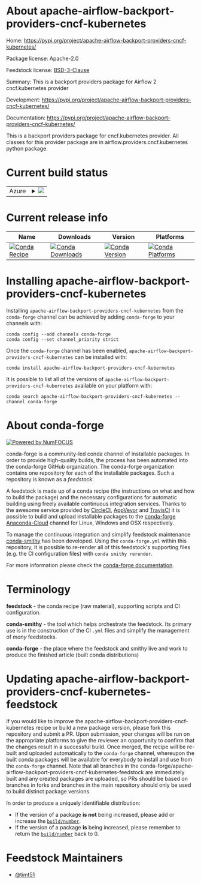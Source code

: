 About apache-airflow-backport-providers-cncf-kubernetes
=======================================================

Home: https://pypi.org/project/apache-airflow-backport-providers-cncf-kubernetes/

Package license: Apache-2.0

Feedstock license: [BSD-3-Clause](https://github.com/conda-forge/apache-airflow-backport-providers-cncf-kubernetes-feedstock/blob/master/LICENSE.txt)

Summary: This is a backport providers package for Airflow 2 cncf.kubernetes provider

Development: https://pypi.org/project/apache-airflow-backport-providers-cncf-kubernetes/

Documentation: https://pypi.org/project/apache-airflow-backport-providers-cncf-kubernetes/

This is a backport providers package for cncf.kubernetes provider.
All classes for this provider package are in airflow.providers.cncf.kubernetes python package.


Current build status
====================


<table>
    
  <tr>
    <td>Azure</td>
    <td>
      <details>
        <summary>
          <a href="https://dev.azure.com/conda-forge/feedstock-builds/_build/latest?definitionId=14397&branchName=master">
            <img src="https://dev.azure.com/conda-forge/feedstock-builds/_apis/build/status/apache-airflow-backport-providers-cncf-kubernetes-feedstock?branchName=master">
          </a>
        </summary>
        <table>
          <thead><tr><th>Variant</th><th>Status</th></tr></thead>
          <tbody><tr>
              <td>linux_64_python3.7.____cpython</td>
              <td>
                <a href="https://dev.azure.com/conda-forge/feedstock-builds/_build/latest?definitionId=14397&branchName=master">
                  <img src="https://dev.azure.com/conda-forge/feedstock-builds/_apis/build/status/apache-airflow-backport-providers-cncf-kubernetes-feedstock?branchName=master&jobName=linux&configuration=linux_64_python3.7.____cpython" alt="variant">
                </a>
              </td>
            </tr><tr>
              <td>linux_64_python3.8.____cpython</td>
              <td>
                <a href="https://dev.azure.com/conda-forge/feedstock-builds/_build/latest?definitionId=14397&branchName=master">
                  <img src="https://dev.azure.com/conda-forge/feedstock-builds/_apis/build/status/apache-airflow-backport-providers-cncf-kubernetes-feedstock?branchName=master&jobName=linux&configuration=linux_64_python3.8.____cpython" alt="variant">
                </a>
              </td>
            </tr><tr>
              <td>linux_64_python3.9.____cpython</td>
              <td>
                <a href="https://dev.azure.com/conda-forge/feedstock-builds/_build/latest?definitionId=14397&branchName=master">
                  <img src="https://dev.azure.com/conda-forge/feedstock-builds/_apis/build/status/apache-airflow-backport-providers-cncf-kubernetes-feedstock?branchName=master&jobName=linux&configuration=linux_64_python3.9.____cpython" alt="variant">
                </a>
              </td>
            </tr><tr>
              <td>osx_64_python3.7.____cpython</td>
              <td>
                <a href="https://dev.azure.com/conda-forge/feedstock-builds/_build/latest?definitionId=14397&branchName=master">
                  <img src="https://dev.azure.com/conda-forge/feedstock-builds/_apis/build/status/apache-airflow-backport-providers-cncf-kubernetes-feedstock?branchName=master&jobName=osx&configuration=osx_64_python3.7.____cpython" alt="variant">
                </a>
              </td>
            </tr><tr>
              <td>osx_64_python3.8.____cpython</td>
              <td>
                <a href="https://dev.azure.com/conda-forge/feedstock-builds/_build/latest?definitionId=14397&branchName=master">
                  <img src="https://dev.azure.com/conda-forge/feedstock-builds/_apis/build/status/apache-airflow-backport-providers-cncf-kubernetes-feedstock?branchName=master&jobName=osx&configuration=osx_64_python3.8.____cpython" alt="variant">
                </a>
              </td>
            </tr><tr>
              <td>osx_64_python3.9.____cpython</td>
              <td>
                <a href="https://dev.azure.com/conda-forge/feedstock-builds/_build/latest?definitionId=14397&branchName=master">
                  <img src="https://dev.azure.com/conda-forge/feedstock-builds/_apis/build/status/apache-airflow-backport-providers-cncf-kubernetes-feedstock?branchName=master&jobName=osx&configuration=osx_64_python3.9.____cpython" alt="variant">
                </a>
              </td>
            </tr>
          </tbody>
        </table>
      </details>
    </td>
  </tr>
</table>

Current release info
====================

| Name | Downloads | Version | Platforms |
| --- | --- | --- | --- |
| [![Conda Recipe](https://img.shields.io/badge/recipe-apache--airflow--backport--providers--cncf--kubernetes-green.svg)](https://anaconda.org/conda-forge/apache-airflow-backport-providers-cncf-kubernetes) | [![Conda Downloads](https://img.shields.io/conda/dn/conda-forge/apache-airflow-backport-providers-cncf-kubernetes.svg)](https://anaconda.org/conda-forge/apache-airflow-backport-providers-cncf-kubernetes) | [![Conda Version](https://img.shields.io/conda/vn/conda-forge/apache-airflow-backport-providers-cncf-kubernetes.svg)](https://anaconda.org/conda-forge/apache-airflow-backport-providers-cncf-kubernetes) | [![Conda Platforms](https://img.shields.io/conda/pn/conda-forge/apache-airflow-backport-providers-cncf-kubernetes.svg)](https://anaconda.org/conda-forge/apache-airflow-backport-providers-cncf-kubernetes) |

Installing apache-airflow-backport-providers-cncf-kubernetes
============================================================

Installing `apache-airflow-backport-providers-cncf-kubernetes` from the `conda-forge` channel can be achieved by adding `conda-forge` to your channels with:

```
conda config --add channels conda-forge
conda config --set channel_priority strict
```

Once the `conda-forge` channel has been enabled, `apache-airflow-backport-providers-cncf-kubernetes` can be installed with:

```
conda install apache-airflow-backport-providers-cncf-kubernetes
```

It is possible to list all of the versions of `apache-airflow-backport-providers-cncf-kubernetes` available on your platform with:

```
conda search apache-airflow-backport-providers-cncf-kubernetes --channel conda-forge
```


About conda-forge
=================

[![Powered by
NumFOCUS](https://img.shields.io/badge/powered%20by-NumFOCUS-orange.svg?style=flat&colorA=E1523D&colorB=007D8A)](https://numfocus.org)

conda-forge is a community-led conda channel of installable packages.
In order to provide high-quality builds, the process has been automated into the
conda-forge GitHub organization. The conda-forge organization contains one repository
for each of the installable packages. Such a repository is known as a *feedstock*.

A feedstock is made up of a conda recipe (the instructions on what and how to build
the package) and the necessary configurations for automatic building using freely
available continuous integration services. Thanks to the awesome service provided by
[CircleCI](https://circleci.com/), [AppVeyor](https://www.appveyor.com/)
and [TravisCI](https://travis-ci.com/) it is possible to build and upload installable
packages to the [conda-forge](https://anaconda.org/conda-forge)
[Anaconda-Cloud](https://anaconda.org/) channel for Linux, Windows and OSX respectively.

To manage the continuous integration and simplify feedstock maintenance
[conda-smithy](https://github.com/conda-forge/conda-smithy) has been developed.
Using the ``conda-forge.yml`` within this repository, it is possible to re-render all of
this feedstock's supporting files (e.g. the CI configuration files) with ``conda smithy rerender``.

For more information please check the [conda-forge documentation](https://conda-forge.org/docs/).

Terminology
===========

**feedstock** - the conda recipe (raw material), supporting scripts and CI configuration.

**conda-smithy** - the tool which helps orchestrate the feedstock.
                   Its primary use is in the construction of the CI ``.yml`` files
                   and simplify the management of *many* feedstocks.

**conda-forge** - the place where the feedstock and smithy live and work to
                  produce the finished article (built conda distributions)


Updating apache-airflow-backport-providers-cncf-kubernetes-feedstock
====================================================================

If you would like to improve the apache-airflow-backport-providers-cncf-kubernetes recipe or build a new
package version, please fork this repository and submit a PR. Upon submission,
your changes will be run on the appropriate platforms to give the reviewer an
opportunity to confirm that the changes result in a successful build. Once
merged, the recipe will be re-built and uploaded automatically to the
`conda-forge` channel, whereupon the built conda packages will be available for
everybody to install and use from the `conda-forge` channel.
Note that all branches in the conda-forge/apache-airflow-backport-providers-cncf-kubernetes-feedstock are
immediately built and any created packages are uploaded, so PRs should be based
on branches in forks and branches in the main repository should only be used to
build distinct package versions.

In order to produce a uniquely identifiable distribution:
 * If the version of a package **is not** being increased, please add or increase
   the [``build/number``](https://docs.conda.io/projects/conda-build/en/latest/resources/define-metadata.html#build-number-and-string).
 * If the version of a package **is** being increased, please remember to return
   the [``build/number``](https://docs.conda.io/projects/conda-build/en/latest/resources/define-metadata.html#build-number-and-string)
   back to 0.

Feedstock Maintainers
=====================

* [@timt51](https://github.com/timt51/)

